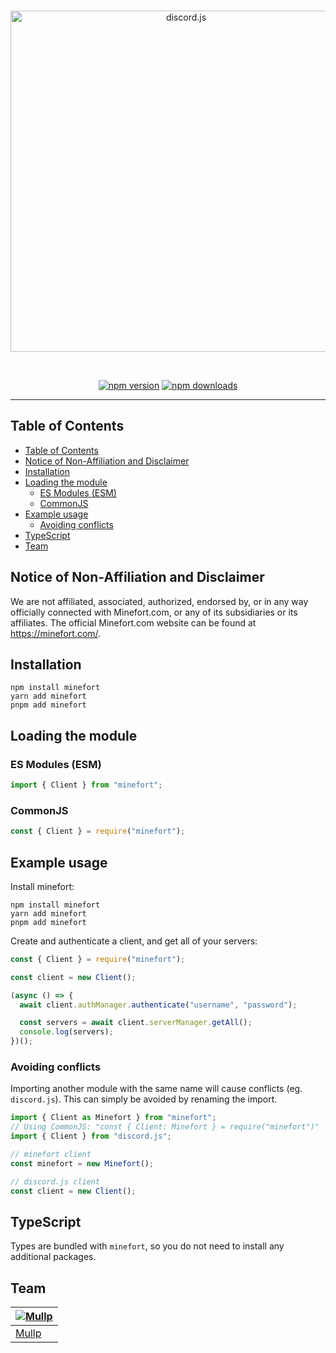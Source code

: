 <div align="center">
	<br />
	<p>
		<a href="https://github.com/Mullp/minefort"><img src="https://cdn.minefort.com/img/logo-white.svg" width="546" alt="discord.js" /></a>
	</p>
	<br />
	<p>
		<a href="https://www.npmjs.com/package/minefort"><img src="https://img.shields.io/npm/v/minefort.svg?maxAge=3600" alt="npm version" /></a>
		<a href="https://www.npmjs.com/package/minefort"><img src="https://img.shields.io/npm/dt/minefort.svg?maxAge=3600" alt="npm downloads" /></a>
	</p>
</div>

---

## Table of Contents
<!-- TOC -->
  * [Table of Contents](#table-of-contents)
  * [Notice of Non-Affiliation and Disclaimer](#notice-of-non-affiliation-and-disclaimer)
  * [Installation](#installation)
  * [Loading the module](#loading-the-module)
    * [ES Modules (ESM)](#es-modules--esm-)
    * [CommonJS](#commonjs)
  * [Example usage](#example-usage)
    * [Avoiding conflicts](#avoiding-conflicts)
  * [TypeScript](#typescript)
  * [Team](#team)
<!-- TOC -->

## Notice of Non-Affiliation and Disclaimer
We are not affiliated, associated, authorized, endorsed by, or in any way officially connected with Minefort.com, or any of its subsidiaries or its affiliates. The official Minefort.com website can be found at https://minefort.com/.

## Installation

```sh-session
npm install minefort
yarn add minefort
pnpm add minefort
```

## Loading the module
### ES Modules (ESM)
```js
import { Client } from "minefort";
```

### CommonJS
```js
const { Client } = require("minefort");
```


## Example usage

Install minefort:

```sh-session
npm install minefort
yarn add minefort
pnpm add minefort
```

Create and authenticate a client, and get all of your servers:

```js
const { Client } = require("minefort");

const client = new Client();

(async () => {
  await client.authManager.authenticate("username", "password");

  const servers = await client.serverManager.getAll();
  console.log(servers);
})();
```

### Avoiding conflicts
Importing another module with the same name will cause conflicts (eg. `discord.js`). This can simply be avoided by renaming the import.
```js
import { Client as Minefort } from "minefort";
// Using CommonJS: "const { Client: Minefort } = require("minefort")"
import { Client } from "discord.js";

// minefort client
const minefort = new Minefort();

// discord.js client
const client = new Client();
```

## TypeScript
Types are bundled with `minefort`, so you do not need to install any additional packages.

## Team
| [![Mullp](https://github.com/Mullp.png?size=100)](https://github.com/Mullp) |
|-----------------------------------------------------------------------------|
| [Mullp](https://github.com/Mullp)                                           |
